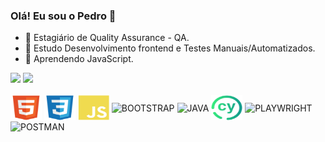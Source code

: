 ### Olá! Eu sou o Pedro 👋

- 🌱 Estagiário de Quality Assurance - QA.
- 🌱 Estudo Desenvolvimento frontend e Testes Manuais/Automatizados.
- 🌱 Aprendendo JavaScript.

<div >
<img height='160em' src= 'https://github-readme-stats.vercel.app/api?username=pinheirops&show_icons=true&theme=merko' />
<!-- <img height=180em  src="https://github-readme-stats.vercel.app/api/top-langs?username=pinheirops&layout=compact&langs_count=8&card_width=320" /> -->
<img height='160em' src= 'https://github-readme-stats.vercel.app/api/top-langs/?username=pinheirops&layout=compact' />
</div>


<div style="display: inline_block"><br>
  <img align= "center" alt="HTML" height="40" width="50" src="https://raw.githubusercontent.com/devicons/devicon/master/icons/html5/html5-original.svg">
  <img align= "center" alt="CSS" height="40" width="50" src="https://raw.githubusercontent.com/devicons/devicon/master/icons/css3/css3-original.svg">
  <img align= "center" alt="JAVASCRIPT" height="40" width="50" src="https://raw.githubusercontent.com/devicons/devicon/master/icons/javascript/javascript-plain.svg">
  <img align= "center" alt="BOOTSTRAP" height="40" width="50" src="https://cdn.jsdelivr.net/gh/devicons/devicon/icons/bootstrap/bootstrap-original.svg">
  <img align= "center" alt="JAVA" height="40" width="50" src="https://cdn.jsdelivr.net/gh/devicons/devicon@latest/icons/java/java-original.svg" />
  <img align= "center" alt="JAVA" height="40" width="50" src = "cypress.svg" />
  <img align= "center" alt="PLAYWRIGHT" height="40" width="50" src="https://cdn.jsdelivr.net/gh/devicons/devicon@latest/icons/playwright/playwright-original.svg" />
  <img align= "center" alt="POSTMAN" height="40" width="50" src="https://cdn.jsdelivr.net/gh/devicons/devicon@latest/icons/postman/postman-original.svg" />
          

</div>



